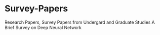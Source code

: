 # Survey-Papers


Research Papers, Survey Papers from Undergard and Graduate Studies
A Brief Survey on Deep Neural Network
